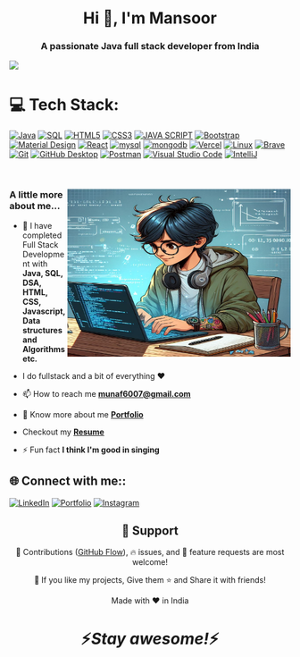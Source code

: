  
<h1 align="center">Hi 👋, I'm Mansoor</h1>

<h3 align="center">A passionate Java full stack developer from India</h3>

![](https://komarev.com/ghpvc/?username=Mansoor-P&style=for-the-badge)


# 💻 Tech Stack:
     
 <p>  
      <a href="https://github.com/search?q=user%3Mansoor-P+language%java"><img alt="Java" src="https://custom-icon-badges.demolab.com/badge/Java-007396.svg?logo=java&logoColor=white"></a>
      <a href="https://github.com/search?q=user%3Mansoor-P+language%sql"><img alt="SQL" src="https://custom-icon-badges.demolab.com/badge/SQL-025E8C.svg?logo=database&logoColor=white"></a>
      <a href="https://github.com/search?q=user%3Mansoor-P+language%html5"><img alt="HTML5" src="https://custom-icon-badges.demolab.com/badge/HTML5-orange.svg?logo=java&logoColor=white"></a>
      <a href="https://github.com/search?q=user%3Mansoor-P+language%css3"><img alt="CSS3" src="https://custom-icon-badges.demolab.com/badge/CSS3-blue.svg?logo=database&logoColor=white"></a>
      <a href="https://github.com/search?q=user%3Mansoor-P+language%javascript"><img alt="JAVA SCRIPT" src="https://custom-icon-badges.demolab.com/badge/Java Script-yellow.svg?logo=java&logoColor=white"></a>
  <!--       <a href="https://github.com/search?q=user%3Mansoor-P+language%3Asql"><img alt="SQL" src="https://custom-icon-badges.demolab.com/badge/SQL-025E8C.svg?logo=database&logoColor=white"></a> -->
      <a href="#"><img alt="Bootstrap" src="https://img.shields.io/badge/Bootstrap-7952B3.svg?logo=bootstrap&logoColor=white"></a>
      <a href="#"><img alt="Material Design" src="https://img.shields.io/badge/Material%20Design-0081CB.svg?logo=material-design&logoColor=white"></a>
      <a href="#"><img alt="React" src="https://img.shields.io/badge/React-20232a.svg?logo=react&logoColor=%2361DAFB"></a>
      <a href="https://github.com/search?q=user%3Mansoor-P+language%3Amysql"><img alt="mysql" src="https://img.shields.io/badge/mysql-000000.svg?logo=mysql&logoColor=white"></a>
      <a href="https://github.com/search?q=user%3Mansoor-P+language%3Amongodb"><img alt="mongodb" src="https://img.shields.io/badge/mongodb-234ea94b.svg?logo=mongodb&logoColor=white"></a>
      <a href="#"><img alt="Vercel" src="https://img.shields.io/badge/Vercel-000000.svg?logo=vercel&logoColor=white"></a>
      <a href="#"><img alt="Linux" src="https://img.shields.io/badge/Linux-yellow.svg?logo=linux&logoColor=white"></a>
      <a href="#"><img alt="Brave" src="https://img.shields.io/badge/-Brave-FB542B?logo=brave&logoColor=white"></a>
      <a href="#"><img alt="Git" src="https://img.shields.io/badge/Git-F05033.svg?logo=git&logoColor=white"></a>
      <a href="#"><img alt="GitHub Desktop" src="https://img.shields.io/badge/GitHub%20Desktop-8034A9.svg?logo=github&logoColor=white"></a>
      <a href="#"><img alt="Postman" src="https://img.shields.io/badge/Postman-FF6C37?logo=postman&logoColor=white"></a>
      <a href="#"><img alt="Visual Studio Code" src="https://img.shields.io/badge/Visual%20Studio%20Code-0078d7.svg?logo=visual-studio-code&logoColor=white"></a>
      <a href="#"><img alt="IntelliJ" src="https://img.shields.io/badge/IntelliJ-0078d7.svg?logo=intellij&logoColor=white"></a>
  
  </p>

<br />


### <img src="mansoor-typing.jpeg" align="right" width="400" height="300" > 
### A little more about me...

- 🌱 I have completed Full Stack Development with **Java, SQL, DSA, HTML, CSS, Javascript,Data structures and Algorithms etc.**
  
- I do fullstack and a bit of everything ❤️
  
- 📫 How to reach me **munaf6007@gmail.com**

- 🔭 Know more about me **[Portfolio](https://mansoorsportfolio.netlify.app)**

- Checkout my **[Resume]()**
  
- ⚡ Fun fact **I think I'm good in singing**

## 🌐 Connect with me::
[![LinkedIn](https://img.shields.io/badge/LinkedIn-%230077B5.svg?logo=linkedin&logoColor=white)](https://www.linkedin.com/in/mansoor0731/)
[![Portfolio](https://img.shields.io/badge/Portfolio-%23000000.svg?logo=firefox&logoColor=#FF7139)](https://mansoorsportfolio.netlify.app/)
[![Instagram](https://img.shields.io/badge/instagram-%23000000.svg?logo=instagram&logoColor=#FF7139)](https://www.instagram.com/mansoor_317/)



<h2 align="center">🤝 Support</h2>

<p align="center">🎀 Contributions (<a href="https://guides.github.com/introduction/flow" title="GitHub flow">GitHub Flow</a>), 🔥 issues, and 🥮 feature requests are most welcome!</p>

<p align="center">💙 If you like my projects, Give them ⭐ and Share it with friends!</p>
</p>
<p align="center">Made with ❤️ in India</p>

<h1 align='center'>⚡️<i>Stay awesome!</i>⚡️</h1>
